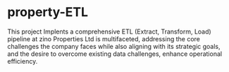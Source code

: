 # property-ETL
This project Implents a comprehensive ETL (Extract, Transform, Load) pipeline at zino Properties Ltd is multifaceted, addressing the core challenges the company faces while also aligning with its strategic goals, and the desire to overcome existing data challenges, enhance operational efficiency.
